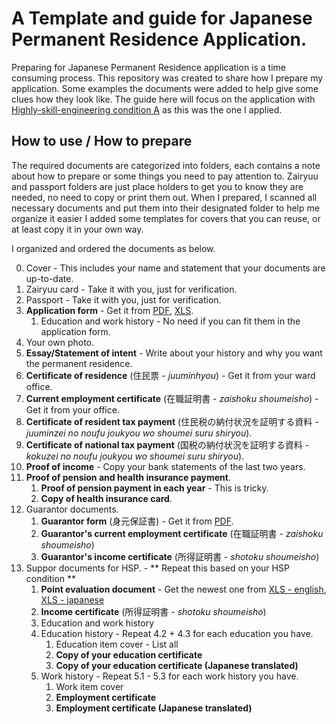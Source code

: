 # A Template and guide for Japanese Permanent Residence Application.

Preparing for Japanese Permanent Residence application is a time consuming process. This repository was created to share how I prepare my application. Some examples the documents were added to help give some clues how they look like. The guide here will focus on the application with [Highly-skill-engineering condition A](https://www.isa.go.jp/en/applications/procedures/nyuukokukanri07_00131.html) as this was the one I applied.

## How to use / How to prepare
The required documents are categorized into folders, each contains a note about how to prepare or some things you need to pay attention to.
Zairyuu and passport folders are just place holders to get you to know they are needed, no need to copy or print them out.
When I prepared, I scanned all necessary documents and put them into their designated folder to help me organize it easier
I added some templates for covers that you can reuse, or at least copy it in your own way.

I organized and ordered the documents as below.

0. Cover - This includes your name and statement that your documents are up-to-date.
1. Zairyuu card - Take it with you, just for verification.
2. Passport - Take it with you, just for verification.
3. **Application form** - Get it from [PDF](https://www.moj.go.jp/isa/content/930002835.pdf), [XLS](https://www.moj.go.jp/isa/content/930002836.xls).
     1. Education and work history - No need if you can fit them in the application form.
4. Your own photo.
5. **Essay/Statement of intent** - Write about your history and why you want the permanent residence.
6. **Certificate of residence** (住民票 - *juuminhyou*) - Get it from your ward office. 
7. **Current employment certificate** (在職証明書 - *zaishoku shoumeisho*) - Get it from your office.
8. **Certificate of resident tax payment** (住民税の納付状況を証明する資料 - *juuminzei no noufu joukyou wo shoumei suru shiryou*). 
9. **Certificate of national tax payment** (国税の納付状況を証明する資料 - *kokuzei no noufu joukyou wo shoumei suru shiryou*).
10. **Proof of income** - Copy your bank statements of the last two years.
11. **Proof of pension and health insurance payment**.
    1.  **Proof of pension payment in each year** - This is tricky.
    2.  **Copy of health insurance card**.
12. Guarantor documents.
    1.  **Guarantor form** (身元保証書) - Get it from [PDF](https://www.moj.go.jp/isa/content/930002542.pdf).
    2.  **Guarantor's current employment certificate** (在職証明書 - *zaishoku shoumeisho*)
    3.  **Guarantor's income certificate** (所得証明書 - *shotoku shoumeisho*)
13. Suppor documents for HSP. - ** Repeat this based on your HSP condition **
    1.  **Point evaluation document** - Get the newest one from [XLS - english](https://www.isa.go.jp/common/uploads/pub-293_01.xls), [XLS - japanese](https://www.moj.go.jp/isa/content/930001673.xls)
    2.  **Income certificate** (所得証明書 - *shotoku shoumeisho*)
    3.  Education and work history 
    4.  Education history - Repeat 4.2 + 4.3 for each education you have.
        1.  Education item cover - List all 
        2.  **Copy of your education certificate**
        3.  **Copy of your education certificate (Japanese translated)**
    5. Work history - Repeat 5.1 - 5.3 for each work history you have.
       1. Work item cover
       2. **Employment certificate**
       3. **Employment certificate (Japanese translated)**
        